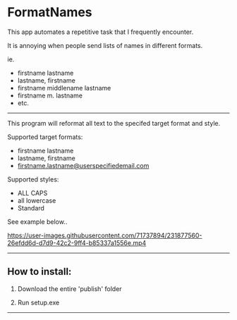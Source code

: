 # FormatNames
This app automates a repetitive task that I frequently encounter.

It is annoying when people send lists of names in different formats. 

ie. 
- firstname lastname
- lastname, firstname
- firstname middlename lastname
- firstname m. lastname
- etc.

------------------------------------------------------------------------------------------------------------------

This program will reformat all text to the specifed target format and style. 

Supported target formats:
 - firstname lastname
 - lastname, firstname
 - firstname.lastname@userspecifiedemail.com

Supported styles:
 - ALL CAPS
 - all lowercase
 - Standard

See example below..


https://user-images.githubusercontent.com/71737894/231877560-26efdd6d-d7d9-42c2-9ff4-b85337a1556e.mp4


__________________________________________________________________

<H2>How to install:</H2>

1. Download the entire 'publish' folder

2. Run setup.exe

__________________________________________________________________

